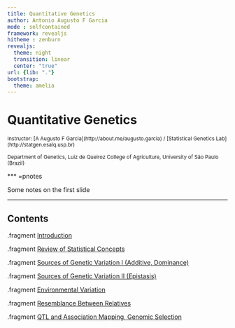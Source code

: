 ```yaml
---
title: Quantitative Genetics
author: Antonio Augusto F Garcia
mode : selfcontained
framework: revealjs
hitheme : zenburn
revealjs:
  theme: night
  transition: linear
  center: "true"
url: {lib: "."}
bootstrap:
  theme: amelia
---
```


# Quantitative Genetics

<small>
Instructor: [A Augusto F Garcia](http://about.me/augusto.garcia)
/ [Statistical Genetics Lab](http://statgen.esalq.usp.br) </small>

<small>Department of Genetics, Luiz de Queiroz College of Agriculture,
University of São Paulo (Brazil)</small>

<script src="http://ajax.googleapis.com/ajax/libs/jquery/1.9.1/jquery.min.js"></script>

*** =pnotes

Some notes on the first slide

---

## Contents

.fragment [Introduction](https://augusto-garcia.github.io/QuantGen-Intro/#/slide-1)

.fragment [Review of Statistical Concepts](https://augusto-garcia.github.io/QuantGen-Stat/#/slide-1)

.fragment [Sources of Genetic Variation I (Additive, Dominance)](https://augusto-garcia.github.io/QuantGen-GenVar/#/slide-1)

.fragment [Sources of Genetic Variation II (Epistasis)](https://augusto-garcia.github.io/QuantGen-Multilocus/#/slide-1)

.fragment [Environmental Variation](https://augusto-garcia.github.io/QuantGen-Environment/#/slide-1)

.fragment [Resemblance Between Relatives](https://rawgit.com/augusto-garcia/QuantitGenetics/master/ResemblanceRelatives/index.html)

.fragment [QTL and Association Mapping, Genomic Selection](https://rawgit.com/augusto-garcia/QuantitGenetics/master/QTL_GWAS_GS/index.html)

